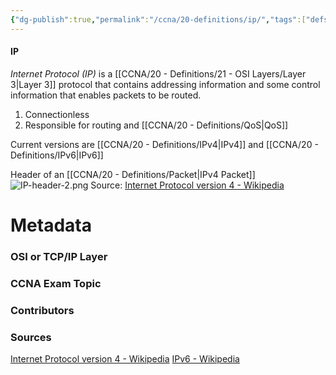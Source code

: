 ```yaml
---
{"dg-publish":true,"permalink":"/ccna/20-definitions/ip/","tags":["defs_ccna"],"created":"2023-11-04T12:45:23.000-07:00","updated":"2023-11-08T14:40:15.418-08:00"}
---
```


#### IP
*Internet Protocol (IP)* is a [[CCNA/20 - Definitions/21 - OSI Layers/Layer 3\|Layer 3]] protocol that contains addressing information and some control information that enables packets to be routed. 
1. Connectionless
2. Responsible for routing and [[CCNA/20 - Definitions/QoS\|QoS]]

Current versions are [[CCNA/20 - Definitions/IPv4\|IPv4]] and [[CCNA/20 - Definitions/IPv6\|IPv6]]


Header of an [[CCNA/20 - Definitions/Packet\|IPv4 Packet]]
![IP-header-2.png](/img/user/Attachments/IP-header-2.png)
Source: [Internet Protocol version 4 - Wikipedia](https://en.wikipedia.org/wiki/Internet_Protocol_version_4#Header)

# Metadata
### OSI or TCP/IP Layer

### CCNA Exam Topic

### Contributors

### Sources
[Internet Protocol version 4 - Wikipedia](https://en.wikipedia.org/wiki/Internet_Protocol_version_4)
[IPv6 - Wikipedia](https://en.wikipedia.org/wiki/IPv6)
